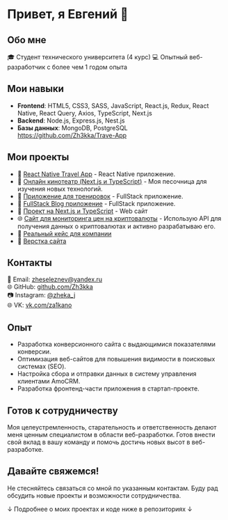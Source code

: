 # Привет, я Евгений 👋

## Обо мне
🎓 Студент технического университета (4 курс)
💻 Опытный веб-разработчик с более чем 1 годом опыта

## Мои навыки
- **Frontend**: HTML5, CSS3, SASS, JavaScript, React.js, Redux, React Native, React Query, Axios, TypeScript, Next.js
- **Backend**: Node.js, Express.js, Nest.js
- **Базы данных**: MongoDB, PostgreSQL
https://github.com/Zh3kka/Trave-App
## Мои проекты
- 🚀 [React Native Travel App](https://github.com/Zh3kka/Trave-App) - React Native приложение.
- 🚀 [Онлайн кинотеатр (Next.js и TypeScript)](https://github.com/Zh3kka/Clone_Netflix) - Моя песочница для изучения новых технологий.
- 🚀 [Приложение для тренировок](https://github.com/Zh3kka/WorkoutApp) - FullStack приложение.
- 🚀 [FullStack Blog приложение](https://github.com/Zh3kka/Blog) - FullStack приложение.
- 🚀 [Проект на Next.js и TypeScript](https://github.com/Zh3kka/Travel-Web-Site) - Web сайт
- 🌐 [Сайт для мониторинга цен на криптовалюты](https://github.com/Zh3kka/Crypto__) - Использую API для получения данных о криптовалютах и активно разрабатываю его.
- 🚀 [Реальный кейс для компании](https://github.com/Zh3kka/Izumstudio)
- 🚀 [Верстка сайта](https://github.com/Zh3kka/Quibly)

## Контакты
📧 Email: [zheseleznev@yandex.ru](mailto:zheseleznev@yandex.ru)  
🌐 GitHub: [github.com/Zh3kka](https://github.com/Zh3kka)  
📷 Instagram: [@zheka_j](https://www.instagram.com/@zheka_j/)  
🌐 VK: [vk.com/za1kano](https://vk.com/za1kano)

## Опыт
- Разработка конверсионного сайта с выдающимися показателями конверсии.
- Оптимизация веб-сайтов для повышения видимости в поисковых системах (SEO).
- Настройка сбора и отправки данных в систему управления клиентами AmoCRM.
- Разработка фронтенд-части приложения в стартап-проекте.

## Готов к сотрудничеству
Моя целеустремленность, старательность и ответственность делают меня ценным специалистом в области веб-разработки. Готов внести свой вклад в вашу команду и помочь достичь новых высот в веб-разработке.

## Давайте свяжемся!
Не стесняйтесь связаться со мной по указанным контактам. Буду рад обсудить новые проекты и возможности сотрудничества.

↓ Подробнее о моих проектах и коде ниже в репозиториях ↓
